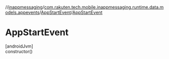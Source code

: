 //[inappmessaging](../../../index.md)/[com.rakuten.tech.mobile.inappmessaging.runtime.data.models.appevents](../index.md)/[AppStartEvent](index.md)/[AppStartEvent](-app-start-event.md)

# AppStartEvent

[androidJvm]\
constructor()
